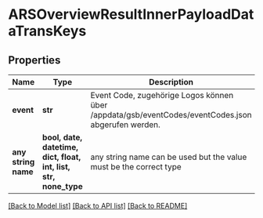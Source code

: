 # ARSOverviewResultInnerPayloadDataTransKeys


## Properties
Name | Type | Description | Notes
------------ | ------------- | ------------- | -------------
**event** | **str** | Event Code, zugehörige Logos können über /appdata/gsb/eventCodes/eventCodes.json abgerufen werden. | [optional] 
**any string name** | **bool, date, datetime, dict, float, int, list, str, none_type** | any string name can be used but the value must be the correct type | [optional]

[[Back to Model list]](../README.md#documentation-for-models) [[Back to API list]](../README.md#documentation-for-api-endpoints) [[Back to README]](../README.md)


